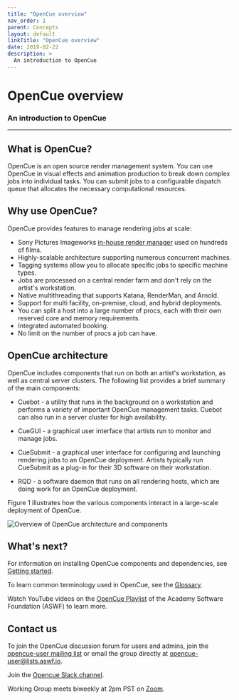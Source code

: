 ```yaml
---
title: "OpenCue overview"
nav_order: 1
parent: Concepts
layout: default
linkTitle: "OpenCue overview"
date: 2019-02-22
description: >
  An introduction to OpenCue
---
```


# OpenCue overview

### An introduction to OpenCue

---

## What is OpenCue?

OpenCue is an open source render management system. You can use OpenCue in
visual effects and animation production to break down complex jobs into
individual tasks. You can submit jobs to a configurable dispatch queue that
allocates the necessary computational resources.

## Why use OpenCue?

OpenCue provides features to manage rendering jobs at scale:

*   Sony Pictures Imageworks
    [in-house render manager](/docs/concepts/spi-case-study/) used on
	hundreds of films.
*   Highly-scalable architecture supporting numerous concurrent machines.
*   Tagging systems allow you to allocate specific jobs to specific machine
    types.
*   Jobs are processed on a central render farm and don't rely on the artist's
    workstation.
*   Native multithreading that supports Katana, RenderMan, and Arnold.
*   Support for multi facility, on-premise, cloud, and hybrid deployments.
*   You can split a host into a large number of procs, each with their own
    reserved core and memory requirements.
*   Integrated automated booking.
*   No limit on the number of procs a job can have.

## OpenCue architecture

OpenCue includes components that run on both an artist's workstation, as well as
central server clusters. The following list provides a brief summary of the main
components:

*   Cuebot - a utility that runs in the background on a workstation and performs
    a variety of important OpenCue management tasks. Cuebot can also run in a
    server cluster for high availability.

*   CueGUI - a graphical user interface that artists run to monitor and manage
    jobs.

*   CueSubmit - a graphical user interface for configuring and launching
    rendering jobs to an OpenCue deployment. Artists typically run CueSubmit as
    a plug-in for their 3D software on their workstation.

*   RQD - a software daemon that runs on all rendering hosts, which are doing
    work for an OpenCue deployment.

Figure 1 illustrates how the various components interact in a large-scale
deployment of OpenCue.

![Overview of OpenCue architecture and components](/OpenCue/assets/images/opencue_architecture.svg)

## What's next?

For information on installing OpenCue components and dependencies, see
[Getting started](/docs/getting-started).

To learn common terminology used in OpenCue, see the [Glossary](/docs/concepts/glossary).

Watch YouTube videos on the [OpenCue Playlist](https://www.youtube.com/playlist?list=PL9dZxafYCWmzSBEwVT2AQinmZolYqBzdp) of the Academy Software Foundation (ASWF) to learn more.

## Contact us

To join the OpenCue discussion forum for users and admins, join the
[opencue-user mailing list](https://lists.aswf.io/g/opencue-user) or email the
group directly at <opencue-user@lists.aswf.io>.

Join the [Opencue Slack channel](https://academysoftwarefdn.slack.com/archives/CMFPXV39Q).

Working Group meets biweekly at 2pm PST on [Zoom](https://www.google.com/url?q=https://zoom-lfx.platform.linuxfoundation.org/meeting/95509555934?password%3Da8d65f0e-c5f0-44fb-b362-d3ed0c22b7c1&sa=D&source=calendar&ust=1717863981078692&usg=AOvVaw1zRcYz7VPAwfwOXeBPpoM6).

